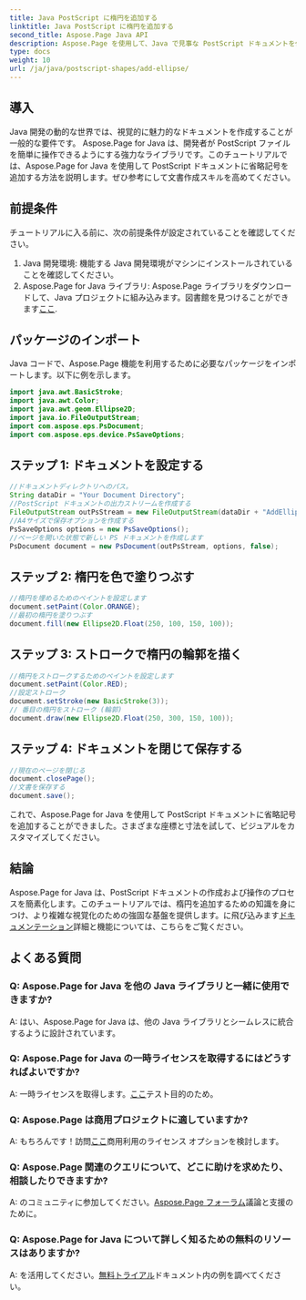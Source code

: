 ```yaml
---
title: Java PostScript に楕円を追加する
linktitle: Java PostScript に楕円を追加する
second_title: Aspose.Page Java API
description: Aspose.Page を使用して、Java で見事な PostScript ドキュメントを作成する方法をマスターします。視覚的に魅力的なコンテンツを作成するために、楕円を追加する方法を段階的に学習します。
type: docs
weight: 10
url: /ja/java/postscript-shapes/add-ellipse/
---
```

## 導入
Java 開発の動的な世界では、視覚的に魅力的なドキュメントを作成することが一般的な要件です。 Aspose.Page for Java は、開発者が PostScript ファイルを簡単に操作できるようにする強力なライブラリです。このチュートリアルでは、Aspose.Page for Java を使用して PostScript ドキュメントに省略記号を追加する方法を説明します。ぜひ参考にして文書作成スキルを高めてください。
## 前提条件
チュートリアルに入る前に、次の前提条件が設定されていることを確認してください。
1. Java 開発環境: 機能する Java 開発環境がマシンにインストールされていることを確認してください。
2.  Aspose.Page for Java ライブラリ: Aspose.Page ライブラリをダウンロードして、Java プロジェクトに組み込みます。図書館を見つけることができます[ここ](https://releases.aspose.com/page/java/).
## パッケージのインポート
Java コードで、Aspose.Page 機能を利用するために必要なパッケージをインポートします。以下に例を示します。
```java
import java.awt.BasicStroke;
import java.awt.Color;
import java.awt.geom.Ellipse2D;
import java.io.FileOutputStream;
import com.aspose.eps.PsDocument;
import com.aspose.eps.device.PsSaveOptions;
```
## ステップ 1: ドキュメントを設定する
```java
//ドキュメントディレクトリへのパス。
String dataDir = "Your Document Directory";
//PostScript ドキュメントの出力ストリームを作成する
FileOutputStream outPsStream = new FileOutputStream(dataDir + "AddEllipse_outPS.ps");
//A4サイズで保存オプションを作成する
PsSaveOptions options = new PsSaveOptions();
//ページを開いた状態で新しい PS ドキュメントを作成します
PsDocument document = new PsDocument(outPsStream, options, false);
```
## ステップ 2: 楕円を色で塗りつぶす
```java
//楕円を埋めるためのペイントを設定します
document.setPaint(Color.ORANGE);
//最初の楕円を塗りつぶす
document.fill(new Ellipse2D.Float(250, 100, 150, 100));
```
## ステップ 3: ストロークで楕円の輪郭を描く
```java
//楕円をストロークするためのペイントを設定します
document.setPaint(Color.RED);
//設定ストローク
document.setStroke(new BasicStroke(3));
// 番目の楕円をストローク (輪郭)
document.draw(new Ellipse2D.Float(250, 300, 150, 100));
```
## ステップ 4: ドキュメントを閉じて保存する
```java
//現在のページを閉じる
document.closePage();
//文書を保存する
document.save();
```
これで、Aspose.Page for Java を使用して PostScript ドキュメントに省略記号を追加することができました。さまざまな座標と寸法を試して、ビジュアルをカスタマイズしてください。
## 結論
 Aspose.Page for Java は、PostScript ドキュメントの作成および操作のプロセスを簡素化します。このチュートリアルでは、楕円を追加するための知識を身につけ、より複雑な視覚化のための強固な基盤を提供します。に飛び込みます[ドキュメンテーション](https://reference.aspose.com/page/java/)詳細と機能については、こちらをご覧ください。
## よくある質問
### Q: Aspose.Page for Java を他の Java ライブラリと一緒に使用できますか?
A: はい、Aspose.Page for Java は、他の Java ライブラリとシームレスに統合するように設計されています。
### Q: Aspose.Page for Java の一時ライセンスを取得するにはどうすればよいですか?
 A: 一時ライセンスを取得します。[ここ](https://purchase.aspose.com/temporary-license/)テスト目的のため。
### Q: Aspose.Page は商用プロジェクトに適していますか?
 A: もちろんです！訪問[ここ](https://purchase.aspose.com/buy)商用利用のライセンス オプションを検討します。
### Q: Aspose.Page 関連のクエリについて、どこに助けを求めたり、相談したりできますか?
 A: のコミュニティに参加してください。[Aspose.Page フォーラム](https://forum.aspose.com/c/page/39)議論と支援のために。
### Q: Aspose.Page for Java について詳しく知るための無料のリソースはありますか?
 A: を活用してください。[無料トライアル](https://releases.aspose.com/)ドキュメント内の例を調べてください。